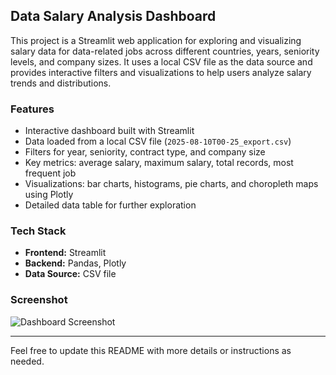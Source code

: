 ## Data Salary Analysis Dashboard

This project is a Streamlit web application for exploring and visualizing salary data for data-related jobs across different countries, years, seniority levels, and company sizes. It uses a local CSV file as the data source and provides interactive filters and visualizations to help users analyze salary trends and distributions.

### Features

- Interactive dashboard built with Streamlit
- Data loaded from a local CSV file (`2025-08-10T00-25_export.csv`)
- Filters for year, seniority, contract type, and company size
- Key metrics: average salary, maximum salary, total records, most frequent job
- Visualizations: bar charts, histograms, pie charts, and choropleth maps using Plotly
- Detailed data table for further exploration

### Tech Stack

- **Frontend:** Streamlit
- **Backend:** Pandas, Plotly
- **Data Source:** CSV file

### Screenshot

<!-- Add a screenshot of the dashboard below -->

![Dashboard Screenshot](path/to/screenshot.png)

---

Feel free to update this README with more details or instructions as needed.
